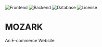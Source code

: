 ![Frontend](https://img.shields.io/badge/Frontend-Vue.js%20-green.svg)
![Backend](https://img.shields.io/badge/Backend-Spring%20Boot%20-yellow.svg)
![Database](https://img.shields.io/badge/Database-MySQL%20-orange.svg)
![License](https://img.shields.io/badge/License-GPL&ndash;3.0%20-purple.svg)
# MOZARK 
An E-commerce Website
